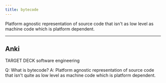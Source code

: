 ```yaml
---
title: bytecode
---
```

Platform agnostic representation of source code that isn't as low level as machine code which is platform dependent.

---
## Anki

TARGET DECK
software engineering

Q: What is bytecode?
A: Platform agnostic representation of source code that isn't quite as low level as machine code which is platform dependent.
<!--ID: 1700559519273-->
